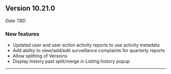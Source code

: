 
## Version 10.21.0
_Date TBD_

### New features
* Updated user and user action activity reports to use activity metadata
* Add ability to view/add/edit surveillance complaints for quarterly reports
* Allow splitting of Versions
* Display history past split/merge in Listing history popup

---
